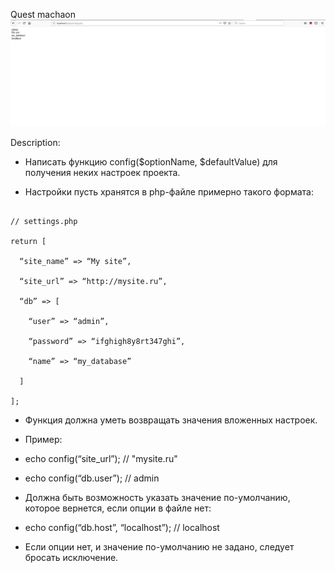 Quest machaon
<img src="https://raw.githubusercontent.com/AlothLut/Quest/master/XdGKn5q.png">

Description: 

* Написать функцию config($optionName, $defaultValue) для получения неких настроек проекта.

* Настройки пусть хранятся в php-файле примерно такого формата: 

```<?php 

// settings.php

return [

  “site_name” => “My site”,

  “site_url” => “http://mysite.ru”,

  “db” => [

    “user” => “admin”,

    “password” => “ifghigh8y8rt347ghi”,

    “name” => “my_database”

  ]

];
```
* Функция должна уметь возвращать значения вложенных настроек.

* Пример: 

* echo config(“site_url”); // "mysite.ru"

* echo config(“db.user”); // admin

* Должна быть возможность указать значение по-умолчанию, которое вернется, если опции в файле нет: 

* echo config(“db.host”, “localhost”); // localhost

* Если опции нет, и значение по-умолчанию не задано, следует бросать исключение.
